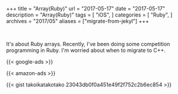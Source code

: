 +++
title = "Array(Ruby)"
url = "2017-05-17"
date = "2017-05-17"
description = "Array(Ruby)"
tags = [
    "iOS",
]
categories = [
    "Ruby",
]
archives = "2017/05"
aliases = ["migrate-from-jekyl"]
+++

<br>

It's about Ruby arrays.
Recently, I've been doing some competition programming in Ruby.
I'm worried about when to migrate to C++.

<!-- Google Ads -->
{{< google-ads >}}

<!-- Amazon Ads -->
{{< amazon-ads >}}

{{< gist takoikatakotako 23043db0f0a451e49f2f752c2b6ec854 >}}
